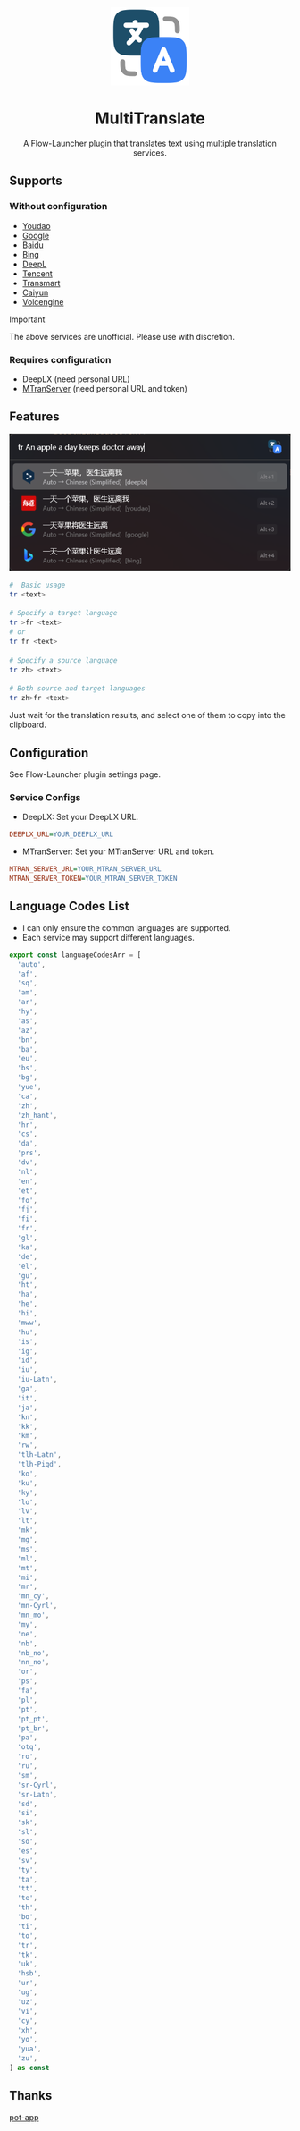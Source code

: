 <p align="center">
<img src="./assets/icon.png" height="140">
</p>

<h1 align="center">
MultiTranslate
</h1>

<p align="center">
A Flow-Launcher plugin that translates text using multiple translation services.
</p>

## Supports

### Without configuration
- [Youdao](https://fanyi.youdao.com/)
- [Google](https://translate.google.com/)
- [Baidu](https://fanyi.baidu.com/)
- [Bing](https://www.bing.com/translator)
- [DeepL](https://www.deepl.com/translator)
- [Tencent](https://fanyi.qq.com/)
- [Transmart](https://transmart.qq.com)
- [Caiyun](https://fanyi.caiyunapp.com/)
- [Volcengine](https://translate.volcengine.com/)

> [!IMPORTANT]
> The above services are unofficial. Please use with discretion.

### Requires configuration
- DeepLX (need personal URL)
- [MTranServer](https://github.com/xxnuo/MTranServer) (need personal URL and token)

## Features

![example1](./assets/example1.png)

``` bash
#  Basic usage
tr <text>

# Specify a target language
tr >fr <text>
# or
tr fr <text>

# Specify a source language
tr zh> <text>

# Both source and target languages
tr zh>fr <text>
```

Just wait for the translation results, and select one of them to copy into the clipboard.

## Configuration

See Flow-Launcher plugin settings page.

### Service Configs

+ DeepLX: Set your DeepLX URL.

```ini
DEEPLX_URL=YOUR_DEEPLX_URL
```

+ MTranServer: Set your MTranServer URL and token.

```ini
MTRAN_SERVER_URL=YOUR_MTRAN_SERVER_URL
MTRAN_SERVER_TOKEN=YOUR_MTRAN_SERVER_TOKEN
```

## Language Codes List

+ I can only ensure the common languages are supported.
+ Each service may support different languages.

```typescript
export const languageCodesArr = [
  'auto',
  'af',
  'sq',
  'am',
  'ar',
  'hy',
  'as',
  'az',
  'bn',
  'ba',
  'eu',
  'bs',
  'bg',
  'yue',
  'ca',
  'zh',
  'zh_hant',
  'hr',
  'cs',
  'da',
  'prs',
  'dv',
  'nl',
  'en',
  'et',
  'fo',
  'fj',
  'fi',
  'fr',
  'gl',
  'ka',
  'de',
  'el',
  'gu',
  'ht',
  'ha',
  'he',
  'hi',
  'mww',
  'hu',
  'is',
  'ig',
  'id',
  'iu',
  'iu-Latn',
  'ga',
  'it',
  'ja',
  'kn',
  'kk',
  'km',
  'rw',
  'tlh-Latn',
  'tlh-Piqd',
  'ko',
  'ku',
  'ky',
  'lo',
  'lv',
  'lt',
  'mk',
  'mg',
  'ms',
  'ml',
  'mt',
  'mi',
  'mr',
  'mn_cy',
  'mn-Cyrl',
  'mn_mo',
  'my',
  'ne',
  'nb',
  'nb_no',
  'nn_no',
  'or',
  'ps',
  'fa',
  'pl',
  'pt',
  'pt_pt',
  'pt_br',
  'pa',
  'otq',
  'ro',
  'ru',
  'sm',
  'sr-Cyrl',
  'sr-Latn',
  'sd',
  'si',
  'sk',
  'sl',
  'so',
  'es',
  'sv',
  'ty',
  'ta',
  'tt',
  'te',
  'th',
  'bo',
  'ti',
  'to',
  'tr',
  'tk',
  'uk',
  'hsb',
  'ur',
  'ug',
  'uz',
  'vi',
  'cy',
  'xh',
  'yo',
  'yua',
  'zu',
] as const
```

## Thanks

[pot-app](https://github.com/pot-app/pot-desktop)
